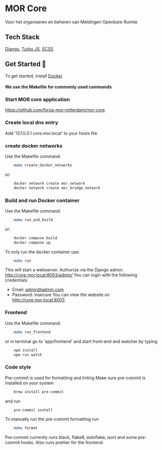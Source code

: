 # MOR Core

Voor het organiseren en beheren van Meldingen Openbare Ruimte
## Tech Stack

[Django](https://www.djangoproject.com/start/), [Turbo JS](https://turbo.hotwired.dev/), [SCSS](https://sass-lang.com/)

## Get Started 🚀

To get started, install [Docker](https://www.docker.com/)

#### We use the Makefile for commonly used commands

### Start MOR core application

https://github.com/forza-mor-rotterdam/mor-core

### Create local dns entry

Add '127.0.0.1 core.mor.local' to your hosts file

### create docker networks

Use the Makefile command:

```bash
    make create_docker_networks
```

or:

```bash
    docker network create mor_network
    docker network create mor_bridge_network
```

### Build and run Docker container

Use the Makefile command:

```bash
    make run_and_build
```

or:

```bash
    docker compose build
    docker compose up
```

To only run the docker container use:

```bash
    make run
```

This will start a webserver.
Authorize via the Django admin: http://core.mor.local:8003/admin/
You can login with the following credentials:
  - Email: admin@admin.com
  - Password: insecure
You can view the website on http://core.mor.local:8003

### Frontend

Use the Makefile command:

```bash
    make run_frontend
```

or in terminal go to 'app/frontend' and start front-end and watcher by typing

```bash
    npm install
    npm run watch
```

### Code style
Pre-commit is used for formatting and linting
Make sure pre-commit is installed on your system
```bash
    brew install pre-commit
```
and run
```bash
    pre-commit install
```

To manually run the pre-commit formatting run

```bash
    make format
```
Pre-commit currently runs black, flake8, autoflake, isort and some pre-commit hooks. Also runs prettier for the frontend.

